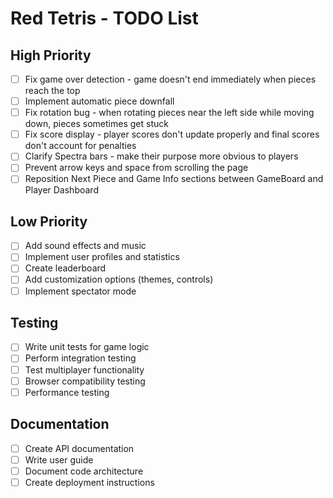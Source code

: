 # Red Tetris - TODO List

## High Priority
- [ ] Fix game over detection - game doesn't end immediately when pieces reach the top
- [ ] Implement automatic piece downfall
- [ ] Fix rotation bug - when rotating pieces near the left side while moving down, pieces sometimes get stuck
- [ ] Fix score display - player scores don't update properly and final scores don't account for penalties
- [ ] Clarify Spectra bars - make their purpose more obvious to players
- [ ] Prevent arrow keys and space from scrolling the page
- [ ] Reposition Next Piece and Game Info sections between GameBoard and Player Dashboard

## Low Priority
- [ ] Add sound effects and music
- [ ] Implement user profiles and statistics
- [ ] Create leaderboard
- [ ] Add customization options (themes, controls)
- [ ] Implement spectator mode

## Testing
- [ ] Write unit tests for game logic
- [ ] Perform integration testing
- [ ] Test multiplayer functionality
- [ ] Browser compatibility testing
- [ ] Performance testing

## Documentation
- [ ] Create API documentation
- [ ] Write user guide
- [ ] Document code architecture
- [ ] Create deployment instructions